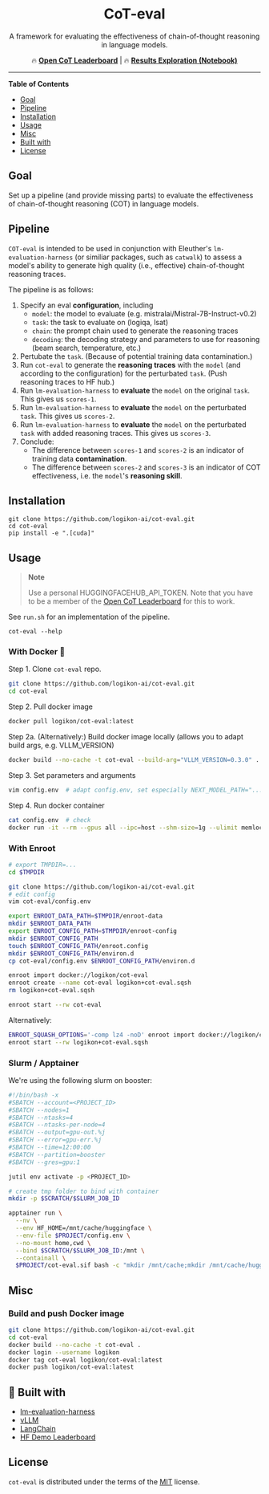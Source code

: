 <div align="center">

# CoT-eval

A framework for evaluating the effectiveness of chain-of-thought reasoning in language models.

🔥 [**Open CoT Leaderboard**](https://huggingface.co/spaces/logikon/open_cot_leaderboard) |
🔥 [**Results Exploration (Notebook)**](notebooks/CoT_Leaderboard_Results_Exploration.ipynb)

</div>

<!-- [**`/\/` Open CoT Leaderboard** [coming soon]](https://huggingface.co/spaces/logikon/open_cot_leaderboard) -->

-----

**Table of Contents**

- [Goal](#goal)
- [Pipeline](#pipeline)
- [Installation](#installation)
- [Usage](#usage)
- [Misc](#misc)
- [Built with](#built-with)
- [License](#license)


## Goal

Set up a pipeline (and provide missing parts) to evaluate the effectiveness of chain-of-thought reasoning (COT) in language models.


## Pipeline

`COT-eval` is intended to be used in conjunction with Eleuther's `lm-evaluation-harness` (or similiar packages, such as `catwalk`) to assess a model's ability to generate high quality (i.e., effective) chain-of-thought reasoning traces.

The pipeline is as follows:

1. Specify an eval **configuration**, including
    - `model`: the model to evaluate (e.g. mistralai/Mistral-7B-Instruct-v0.2)
    - `task`: the task to evaluate on (logiqa, lsat)
    - `chain`: the prompt chain used to generate the reasoning traces
    - `decoding`: the decoding strategy and parameters to use for reasoning (beam search, temperature, etc.)
2. Pertubate the `task`. (Because of potential training data contamination.)
3. Run `cot-eval` to generate the **reasoning traces** with the `model` (and according to the configuration) for the perturbated `task`. (Push reasoning traces to HF hub.)
4. Run `lm-evaluation-harness` to **evaluate** the `model` on the original `task`. This gives us `scores-1`.
5. Run `lm-evaluation-harness` to **evaluate** the `model` on the perturbated `task`. This gives us `scores-2`.
6. Run `lm-evaluation-harness` to **evaluate** the `model` on the perturbated `task` with added reasoning traces. This gives us `scores-3`.
7. Conclude:
    - The difference between `scores-1` and `scores-2` is an indicator of training data **contamination**.
    - The difference between `scores-2` and `scores-3` is an indicator of COT effectiveness, i.e. the `model`'s **reasoning skill**.


## Installation

```console
git clone https://github.com/logikon-ai/cot-eval.git
cd cot-eval
pip install -e ".[cuda]"
```


## Usage

> **Note**
>
> Use a personal HUGGINGFACEHUB_API_TOKEN. Note that you have to be a member of the [Open CoT Leaderboard](https://huggingface.co/cot-leaderboard) for this to work.

See `run.sh` for an implementation of the pipeline.

```console
cot-eval --help
```


### With Docker 🐳

Step 1. Clone `cot-eval` repo.

```bash
git clone https://github.com/logikon-ai/cot-eval.git
cd cot-eval
```

Step 2. Pull docker image
```bash
docker pull logikon/cot-eval:latest
```

Step 2a. (Alternatively:) Build docker image locally (allows you to adapt build args, e.g. VLLM_VERSION)
```bash
docker build --no-cache -t cot-eval --build-arg="VLLM_VERSION=0.3.0" . # change vllm version if necessary
```

Step 3. Set parameters and arguments
```bash
vim config.env  # adapt config.env, set especially NEXT_MODEL_PATH="..." and HUGGINGFACEHUB_API_TOKEN="..."
```

Step 4. Run docker container
```bash
cat config.env  # check
docker run -it --rm --gpus all --ipc=host --shm-size=1g --ulimit memlock=-1 --ulimit stack=67108864 --env-file config.env logikon/cot-eval:latest
```


### With Enroot

```bash
# export TMPDIR=...
cd $TMPDIR

git clone https://github.com/logikon-ai/cot-eval.git
# edit config
vim cot-eval/config.env

export ENROOT_DATA_PATH=$TMPDIR/enroot-data
mkdir $ENROOT_DATA_PATH
export ENROOT_CONFIG_PATH=$TMPDIR/enroot-config
mkdir $ENROOT_CONFIG_PATH
touch $ENROOT_CONFIG_PATH/enroot.config
mkdir $ENROOT_CONFIG_PATH/environ.d
cp cot-eval/config.env $ENROOT_CONFIG_PATH/environ.d

enroot import docker://logikon/cot-eval
enroot create --name cot-eval logikon+cot-eval.sqsh
rm logikon+cot-eval.sqsh

enroot start --rw cot-eval
```

Alternatively:

```bash
ENROOT_SQUASH_OPTIONS='-comp lz4 -noD' enroot import docker://logikon/cot-eval
enroot start --rw logikon+cot-eval.sqsh
```

### Slurm / Apptainer

We're using the following slurm on booster:

```bash
#!/bin/bash -x
#SBATCH --account=<PROJECT_ID>
#SBATCH --nodes=1
#SBATCH --ntasks=4
#SBATCH --ntasks-per-node=4
#SBATCH --output=gpu-out.%j
#SBATCH --error=gpu-err.%j
#SBATCH --time=12:00:00
#SBATCH --partition=booster
#SBATCH --gres=gpu:1

jutil env activate -p <PROJECT_ID>

# create tmp folder to bind with container
mkdir -p $SCRATCH/$SLURM_JOB_ID

apptainer run \
  --nv \
  --env HF_HOME=/mnt/cache/huggingface \
  --env-file $PROJECT/config.env \
  --no-mount home,cwd \
  --bind $SCRATCH/$SLURM_JOB_ID:/mnt \
  --containall \
  $PROJECT/cot-eval.sif bash -c "mkdir /mnt/cache;mkdir /mnt/cache/huggingface;cd /workspace/cot-eval;bash run.sh"
```




## Misc

### Build and push Docker image

```bash
git clone https://github.com/logikon-ai/cot-eval.git
cd cot-eval
docker build --no-cache -t cot-eval . 
docker login --username logikon
docker tag cot-eval logikon/cot-eval:latest
docker push logikon/cot-eval:latest
```




## 🙏 Built with

- [lm-evaluation-harness](https://github.com/EleutherAI/lm-evaluation-harness)
- [vLLM](https://github.com/vllm-project/vllm)
- [LangChain](https://github.com/langchain-ai/langchain)
- [HF Demo Leaderboard](https://huggingface.co/spaces/demo-leaderboard/leaderboard)


## License

`cot-eval` is distributed under the terms of the [MIT](https://spdx.org/licenses/MIT.html) license.
